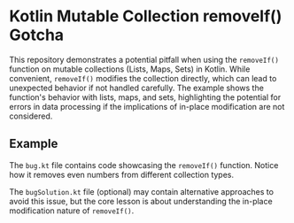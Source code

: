 # Kotlin Mutable Collection removeIf() Gotcha

This repository demonstrates a potential pitfall when using the `removeIf()` function on mutable collections (Lists, Maps, Sets) in Kotlin.  While convenient, `removeIf()` modifies the collection directly, which can lead to unexpected behavior if not handled carefully.  The example shows the function's behavior with lists, maps, and sets, highlighting the potential for errors in data processing if the implications of in-place modification are not considered.

## Example

The `bug.kt` file contains code showcasing the `removeIf()` function.  Notice how it removes even numbers from different collection types. 

The `bugSolution.kt` file (optional) may contain alternative approaches to avoid this issue, but the core lesson is about understanding the in-place modification nature of `removeIf()`.